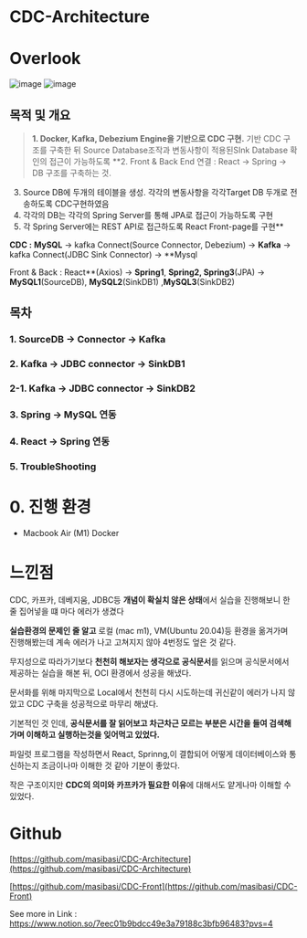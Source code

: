 # CDC-Architecture
# Overlook

![image](https://user-images.githubusercontent.com/60805546/234344933-f8e42995-2cc6-484b-bd82-a940e7ea57d4.png)
![image](https://user-images.githubusercontent.com/60805546/234344976-2b2dc457-96f4-4bcd-8b55-7f23c7347880.png)

## 목적 및 개요

> **1. Docker, Kafka, Debezium Engine을 기반으로 CDC 구현.**
기반 CDC 구조를 구축한 뒤 Source Database조작과 변동사항이 적용된SInk Database 확인의 접근이 가능하도록
**2. Front & Back End 연결 : React → Spring → DB 구조를 구축하는 것.
3. Source DB에 두개의 테이블을 생성. 각각의 변동사항을 각각Target DB 두개로 전송하도록 CDC구현하였음
4. 각각의 DB는 각각의 Spring Server를 통해 JPA로 접근이 가능하도록 구현
5. 각 Spring Server에는 REST API로 접근하도록 React Front-page를 구현**

**CDC :** 
**MySQL** → kafka Connect(Source Connector, Debezium) → **Kafka** → kafka Connect(JDBC Sink Connector) → **Mysql

Front & Back :
React**(Axios) → **Spring1**, **Spring2, Spring3**(JPA) → **MySQL1**(SourceDB), **MySQL2**(SinkDB1) ,**MySQL3**(SinkDB2)
>

## 목차

### 1. SourceDB → Connector → Kafka

### 2. Kafka → JDBC connector → SinkDB1

### 2-1. Kafka → JDBC connector → SinkDB2

### 3. Spring → MySQL 연동

### 4. React → Spring 연동

### 5. TroubleShooting

# 0. 진행 환경

- Macbook Air (M1) Docker



# 느낀점

CDC, 카프카, 데베지움, JDBC등 **개념이 확실치 않은 상태**에서 실습을 진행해보니 한줄 집어넣을 떄 마다 에러가 생겼다

**실습환경의 문제인 줄 알고** 로컬 (mac m1), VM(Ubuntu 20.04)등 환경을 옮겨가며 진행해봤는데 계속 에러가 나고 고쳐지지 않아 4번정도 엎은 것 같다.

무지성으로 따라가기보다 **천천히 해보자는 생각으로 공식문서**를 읽으며 공식문서에서 제공하는 실습을 해본 뒤, OCI 환경에서 성공을 해냈다.

문서화를 위해 마지막으로 Local에서 천천히 다시 시도하는데 귀신같이 에러가 나지 않았고 CDC 구축을 성공적으로 마무리 해냈다.

기본적인 것 인데, **공식문서를 잘 읽어보고 차근차근 모르는 부분은 시간을 들여 검색해가며 이해하고 실행하는것을 잊어먹고 있었다.**

파일럿 프로그램을 작성하면서 React, Sprinng,이 결합되어 어떻게 데이터베이스와 통신하는지 조금이나마 이해한 것 같아 기분이 좋았다.

작은 구조이지만 **CDC의 의미와 카프카가 필요한 이유**에 대해서도 얕게나마 이해할 수 있었다.

# Github

[https://github.com/masibasi/CDC-Architecture](https://github.com/masibasi/CDC-Architecture)

[https://github.com/masibasi/CDC-Front](https://github.com/masibasi/CDC-Front)



See more in Link : https://www.notion.so/7eec01b9bdcc49e3a79188c3bfb96483?pvs=4
